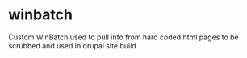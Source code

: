 # winbatch
Custom WinBatch used to pull info from hard coded html pages to be scrubbed and used in drupal site build
